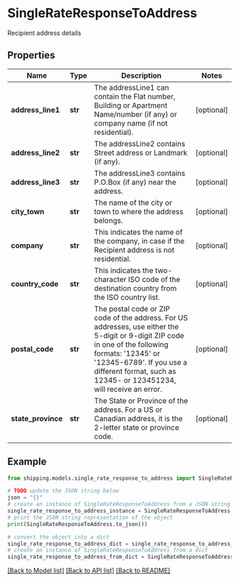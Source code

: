 # SingleRateResponseToAddress

Recipient address details

## Properties

Name | Type | Description | Notes
------------ | ------------- | ------------- | -------------
**address_line1** | **str** | The addressLine1 can contain the Flat number, Building or Apartment Name/number (if any) or company name (if not residential). | [optional] 
**address_line2** | **str** | The addressLine2 contains Street address or Landmark (if any). | [optional] 
**address_line3** | **str** | The addressLine3 contains P.O.Box (if any) near the address. | [optional] 
**city_town** | **str** | The name of the city or town to where the address belongs. | [optional] 
**company** | **str** | This indicates the name of the company, in case if the Recipient address is not residential. | [optional] 
**country_code** | **str** | This indicates the two-character ISO code of the destination country from the ISO country list. | [optional] 
**postal_code** | **str** | The postal code or ZIP code of the address. For US addresses, use either the 5-digit or 9-digit ZIP code in one of the following formats: &#39;12345&#39; or &#39;12345-6789&#39;. If you use a different format, such as 12345- or 123451234, will receive an error. | [optional] 
**state_province** | **str** | The State or Province of the address. For a US or Canadian address, it is the 2-letter state or province code.  | [optional] 

## Example

```python
from shipping.models.single_rate_response_to_address import SingleRateResponseToAddress

# TODO update the JSON string below
json = "{}"
# create an instance of SingleRateResponseToAddress from a JSON string
single_rate_response_to_address_instance = SingleRateResponseToAddress.from_json(json)
# print the JSON string representation of the object
print(SingleRateResponseToAddress.to_json())

# convert the object into a dict
single_rate_response_to_address_dict = single_rate_response_to_address_instance.to_dict()
# create an instance of SingleRateResponseToAddress from a dict
single_rate_response_to_address_from_dict = SingleRateResponseToAddress.from_dict(single_rate_response_to_address_dict)
```
[[Back to Model list]](../README.md#documentation-for-models) [[Back to API list]](../README.md#documentation-for-api-endpoints) [[Back to README]](../README.md)


